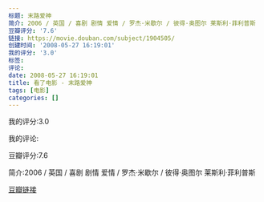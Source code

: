 ```yaml
---
标题: 末路爱神
简介: 2006 / 英国 / 喜剧 剧情 爱情 / 罗杰·米歇尔 / 彼得·奥图尔 莱斯利·菲利普斯
豆瓣评分: '7.6'
链接: https://movie.douban.com/subject/1904505/
创建时间: '2008-05-27 16:19:01'
我的评分: '3.0'
标签:
评论:
date: 2008-05-27 16:19:01
title: 看了电影 - 末路爱神
tags: [电影]
categories: []
---
```


我的评分:3.0

我的评论:

豆瓣评分:7.6

简介:2006 / 英国 / 喜剧 剧情 爱情 / 罗杰·米歇尔 / 彼得·奥图尔 莱斯利·菲利普斯

[豆瓣链接](https://movie.douban.com/subject/1904505/)

